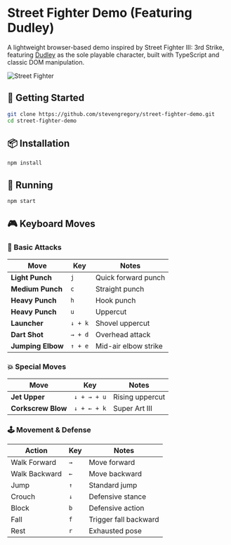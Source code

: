 # Street Fighter Demo (Featuring Dudley)

A lightweight browser-based demo inspired by Street Fighter III: 3rd Strike, featuring [Dudley](<https://en.wikipedia.org/wiki/Dudley_(Street_Fighter)>) as the sole playable character, built with TypeScript and classic DOM manipulation.

![Street Fighter](http://i.imgur.com/titqNDJ.png)

## 🚀 Getting Started

```bash
git clone https://github.com/stevengregory/street-fighter-demo.git
cd street-fighter-demo
```

## 📦 Installation

```bash
npm install
```

## 🏃 Running

```bash
npm start
```

## 🎮 Keyboard Moves

### 🥊 Basic Attacks

| Move              | Key     | Notes                |
| ----------------- | ------- | -------------------- |
| **Light Punch**   | `j`     | Quick forward punch  |
| **Medium Punch**  | `c`     | Straight punch       |
| **Heavy Punch**   | `h`     | Hook punch           |
| **Heavy Punch**   | `u`     | Uppercut             |
| **Launcher**      | `↓ + k` | Shovel uppercut      |
| **Dart Shot**     | `→ + d` | Overhead attack      |
| **Jumping Elbow** | `↑ + e` | Mid-air elbow strike |

### 💥 Special Moves

| Move               | Key         | Notes           |
| ------------------ | ----------- | --------------- |
| **Jet Upper**      | `↓ + → + u` | Rising uppercut |
| **Corkscrew Blow** | `↓ + ← + k` | Super Art III   |

### 🕹️ Movement & Defense

| Action        | Key | Notes                 |
| ------------- | --- | --------------------- |
| Walk Forward  | `→` | Move forward          |
| Walk Backward | `←` | Move backward         |
| Jump          | `↑` | Standard jump         |
| Crouch        | `↓` | Defensive stance      |
| Block         | `b` | Defensive action      |
| Fall          | `f` | Trigger fall backward |
| Rest          | `r` | Exhausted pose        |
